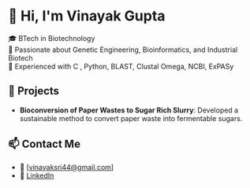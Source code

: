 # 👋 Hi, I'm Vinayak Gupta

🎓 BTech in Biotechnology  
🔬 Passionate about Genetic Engineering, Bioinformatics, and Industrial Biotech  
🧪 Experienced with C , Python, BLAST, Clustal Omega, NCBI, ExPASy  

## 🧬 Projects

- **Bioconversion of Paper Wastes to Sugar Rich Slurry**: Developed a sustainable method to convert paper waste into fermentable sugars.

## 📫 Contact Me

- 📧 [vinayaksri44@gmail.com]
- 💼 [LinkedIn](https://www.linkedin.com/in/vinayak-gupta-7897722gau)
